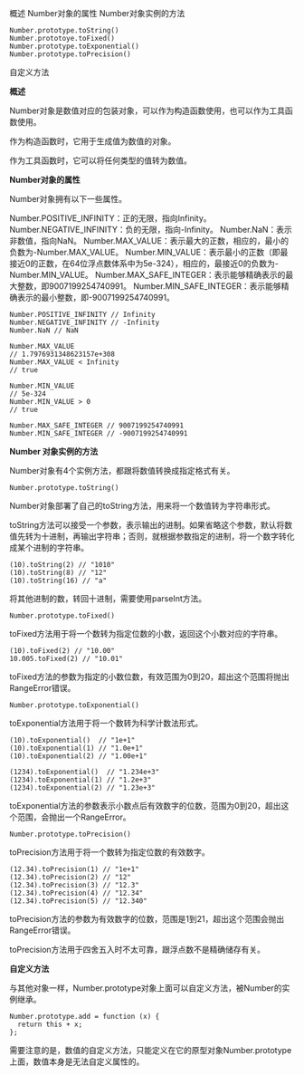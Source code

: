 概述
Number对象的属性
Number对象实例的方法

    Number.prototype.toString()
    Number.prototoye.toFixed()
    Number.prototype.toExponential()
    Number.prototype.toPrecision()

自定义方法

**概述**

Number对象是数值对应的包装对象，可以作为构造函数使用，也可以作为工具函数使用。

作为构造函数时，它用于生成值为数值的对象。

作为工具函数时，它可以将任何类型的值转为数值。

**Number对象的属性**

Number对象拥有以下一些属性。

Number.POSITIVE_INFINITY：正的无限，指向Infinity。
Number.NEGATIVE_INFINITY：负的无限，指向-Infinity。
Number.NaN：表示非数值，指向NaN。
Number.MAX_VALUE：表示最大的正数，相应的，最小的负数为-Number.MAX_VALUE。
Number.MIN_VALUE：表示最小的正数（即最接近0的正数，在64位浮点数体系中为5e-324），相应的，最接近0的负数为-Number.MIN_VALUE。
Number.MAX_SAFE_INTEGER：表示能够精确表示的最大整数，即9007199254740991。
Number.MIN_SAFE_INTEGER：表示能够精确表示的最小整数，即-9007199254740991。

```
Number.POSITIVE_INFINITY // Infinity
Number.NEGATIVE_INFINITY // -Infinity
Number.NaN // NaN

Number.MAX_VALUE
// 1.7976931348623157e+308
Number.MAX_VALUE < Infinity
// true

Number.MIN_VALUE
// 5e-324
Number.MIN_VALUE > 0
// true

Number.MAX_SAFE_INTEGER // 9007199254740991
Number.MIN_SAFE_INTEGER // -9007199254740991
```

**Number 对象实例的方法**

Number对象有4个实例方法，都跟将数值转换成指定格式有关。

`Number.prototype.toString()`

Number对象部署了自己的toString方法，用来将一个数值转为字符串形式。

toString方法可以接受一个参数，表示输出的进制。如果省略这个参数，默认将数值先转为十进制，再输出字符串；否则，就根据参数指定的进制，将一个数字转化成某个进制的字符串。

```
(10).toString(2) // "1010"
(10).toString(8) // "12"
(10).toString(16) // "a"
```

将其他进制的数，转回十进制，需要使用parseInt方法。

`Number.prototype.toFixed()`

toFixed方法用于将一个数转为指定位数的小数，返回这个小数对应的字符串。

```
(10).toFixed(2) // "10.00"
10.005.toFixed(2) // "10.01"
```

toFixed方法的参数为指定的小数位数，有效范围为0到20，超出这个范围将抛出RangeError错误。

`Number.prototype.toExponential()`

toExponential方法用于将一个数转为科学计数法形式。

```
(10).toExponential()  // "1e+1"
(10).toExponential(1) // "1.0e+1"
(10).toExponential(2) // "1.00e+1"

(1234).toExponential()  // "1.234e+3"
(1234).toExponential(1) // "1.2e+3"
(1234).toExponential(2) // "1.23e+3"
```
toExponential方法的参数表示小数点后有效数字的位数，范围为0到20，超出这个范围，会抛出一个RangeError。

`Number.prototype.toPrecision()`

toPrecision方法用于将一个数转为指定位数的有效数字。
```
(12.34).toPrecision(1) // "1e+1"
(12.34).toPrecision(2) // "12"
(12.34).toPrecision(3) // "12.3"
(12.34).toPrecision(4) // "12.34"
(12.34).toPrecision(5) // "12.340"
```

toPrecision方法的参数为有效数字的位数，范围是1到21，超出这个范围会抛出RangeError错误。

toPrecision方法用于四舍五入时不太可靠，跟浮点数不是精确储存有关。

**自定义方法**

与其他对象一样，Number.prototype对象上面可以自定义方法，被Number的实例继承。

```
Number.prototype.add = function (x) {
  return this + x;
};
```

需要注意的是，数值的自定义方法，只能定义在它的原型对象Number.prototype上面，数值本身是无法自定义属性的。
